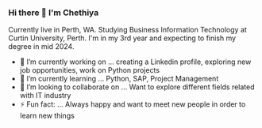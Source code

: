 ### Hi there 👋 I'm Chethiya
Currently live in Perth, WA.
Studying Business Information Technology at Curtin University, Perth. I'm in my 3rd year and expecting to finish my degree in mid 2024.  
- 🔭 I’m currently working on ... creating a Linkedin profile, exploring new job opportunities, work on Python projects
- 🌱 I’m currently learning ... Python, SAP, Project Management
- 👯 I’m looking to collaborate on ... Want to explore different fields related with IT industry
- ⚡ Fun fact: ... Always happy and want to meet new people in order to learn new things
  

<!--
**ChethiyaCK/ChethiyaCK** is a ✨ _special_ ✨ repository because its `README.md` (this file) appears on your GitHub profile.

Here are some ideas to get you started:

- 🔭 I’m currently working on ... 
- 🌱 I’m currently learning ...
- 👯 I’m looking to collaborate on ...
- 🤔 I’m looking for help with ...
- 💬 Ask me about ...
- 📫 How to reach me: ...
- 😄 Pronouns: ...
- ⚡ Fun fact: ...
-->
